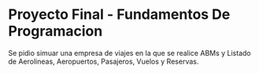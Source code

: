 # Proyecto Final - Fundamentos De Programacion
Se pidio simuar una empresa de viajes en la que se realice ABMs y Listado
de Aerolineas, Aeropuertos, Pasajeros, Vuelos y Reservas.
